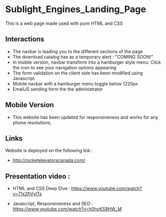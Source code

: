 # Sublight_Engines_Landing_Page

This is a web page made used with pure HTML and CSS

## Interactions

- The navbar is leading you to the different sections of the page
- The download catalog has as a temporary alert : "COMING SOON!"
- In mobile version, navbar transform into a hamburger style menu: Click the icon to see your navigation options appearing
- The form validation on the client side has been modified using Javascript
- Mobile navbar with a hamburger menu toggle below 1220px
- EmailJS sending form the the administrator

## Mobile Version

- This website has been updated for responsiveness and works for any phone resolutions.

## Links 

Website is deployed on the following link :

- http://rocketelevatorscanada.com/

## Presentation video :

- HTML and CSS Deep Dive : https://www.youtube.com/watch?v=71x2fjVyITs

- Javascript, Responsiveness and SEO : https://www.youtube.com/watch?v=h0hvKS9HW_M
